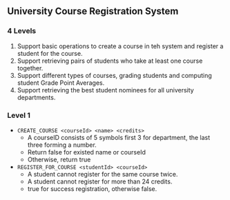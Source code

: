 ## University Course Registration System

### 4 Levels

1. Support basic operations to create a course in teh system and register a student for the course.
2. Support retrieving pairs of students who take at least one course together.
3. Support different types of courses, grading students and computing student Grade Point Averages.
4. Support retrieving the best student nominees for all university departments. 

### Level 1

- `CREATE_COURSE <courseId> <name> <credits>` 
  - A courseID consists of 5 symbols first 3 for department, the last three forming a number.
  - Return false for existed name or courseId
  - Otherwise, return true
- `REGISTER_FOR_COURSE <studentId> <courseId>`
  - A student cannot register for the same course twice.
  - A student cannot register for more than 24 credits. 
  - true for success registration, otherwise false.